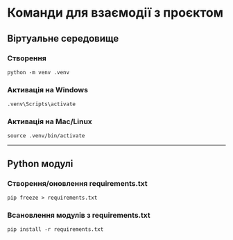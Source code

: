 # Команди для взаємодії з проєктом

## Віртуальне середовище

### Створення

```shell
python -m venv .venv
```

### Активація на Windows

```shell
.venv\Scripts\activate
```

### Активація на Mac/Linux

```shell
source .venv/bin/activate
```

---

## Python модулі

### Створення/оновлення requirements.txt

```shell
pip freeze > requirements.txt
```

### Всановлення модулів з requirements.txt

```shell
pip install -r requirements.txt
```
